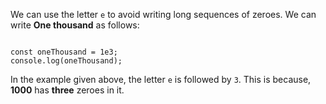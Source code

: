 We can use the letter `e`
to avoid writing long sequences of zeroes.
We can write **One thousand** as follows:

<codeblock language="javascript" type="lesson">
<code>
const oneThousand = 1e3;
console.log(oneThousand);
</code>
</codeblock>

In the example given above,
the letter `e` is followed by `3`.
This is because,
**1000** has **three** zeroes in it.
